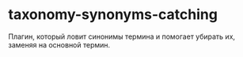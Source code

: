 taxonomy-synonyms-catching
==========================

Плагин, который ловит синонимы термина и помогает убирать их, заменяя на основной термин.
